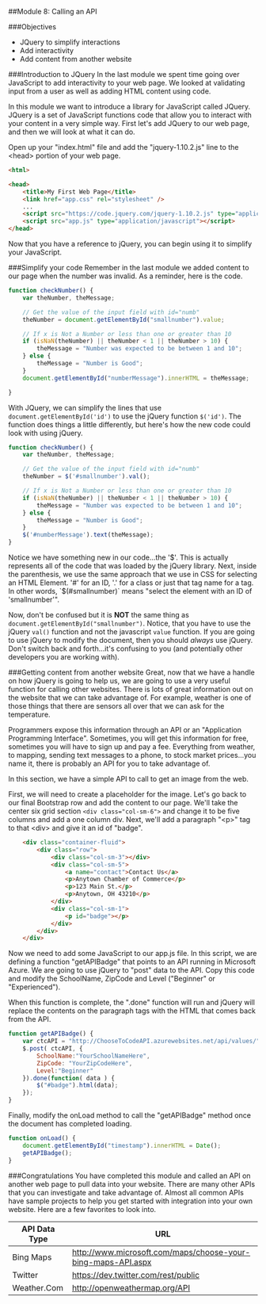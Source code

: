 ﻿##Module 8: Calling an API

###Objectives
- JQuery to simplify interactions
- Add interactivity
- Add content from another website

###Introduction to JQuery
In the last module we spent time going over JavaScript to add interactivity to your web page. We looked at validating input from a user as well as adding HTML content using code.

In this module we want to introduce a library for JavaScript called JQuery. JQuery is a set of JavaScript functions code that allow you to interact with your content in a very simple way. First let's add JQuery to our web page, and then we will look at what it can do.

Open up your "index.html" file and add the "jquery-1.10.2.js" line to the \<head> portion of your web page.

```html
<html>

<head>
	<title>My First Web Page</title>
	<link href="app.css" rel="stylesheet" />
	...
	<script src="https://code.jquery.com/jquery-1.10.2.js" type="application/javascript"></script>
	<script src="app.js" type="application/javascript"></script>
</head>
```
Now that you have a reference to jQuery, you can begin using it to simplify your JavaScript.

###Simplify your code
Remember in the last module we added content to our page when the number was invalid. As a reminder, here is the code.

```javascript
function checkNumber() {
	var theNumber, theMessage;

    // Get the value of the input field with id="numb"
    theNumber = document.getElementById("smallnumber").value;

    // If x is Not a Number or less than one or greater than 10
    if (isNaN(theNumber) || theNumber < 1 || theNumber > 10) {
        theMessage = "Number was expected to be between 1 and 10";
    } else {
        theMessage = "Number is Good";
    }
    document.getElementById("numberMessage").innerHTML = theMessage;

}
```
With JQuery, we can simplify the lines that use `document.getElementById('id')` to use the jQuery function `$('id')`. The function does things a little differently, but here's how the new code could look with using jQuery.

```javascript
function checkNumber() {
	var theNumber, theMessage;

    // Get the value of the input field with id="numb"
    theNumber = $('#smallnumber').val();

    // If x is Not a Number or less than one or greater than 10
    if (isNaN(theNumber) || theNumber < 1 || theNumber > 10) {
        theMessage = "Number was expected to be between 1 and 10";
    } else {
        theMessage = "Number is Good";
    }
    $('#numberMessage').text(theMessage);
}
```
Notice we have something new in our code...the '$'. This is actually represents all of the code that was loaded by the jQuery library. Next, inside the parenthesis, we use the same approach that we use in CSS for selecting an HTML Element. '#' for an ID, '.' for a class or just that tag name for a tag. In other words, `$(#smallnumber)` means "select the element with an ID of 'smallnumber'". 

Now, don't be confused but it is **NOT** the same thing as `document.getElementById("smallnumber")`. Notice, that you have to use the jQuery `val()` function and not the javascript `value` function. If you are going to use jQuery to modify the document, then you should *always* use jQuery. Don't switch back and forth...it's confusing to you (and potentially other developers you are working with).

###Getting content from another website
Great, now that we have a handle on how jQuery is going to help us, we are going to use a very useful function for calling other websites. There is lots of great information out on the website that we can take advantage of. For example, weather is one of those things that there are sensors all over that we can ask for the temperature.

Programmers expose this information through an API or an "Application Programming Interface". Sometimes, you will get this information for free, sometimes you will have to sign up and pay a fee. Everything from weather, to mapping, sending text messages to a phone, to stock market prices...you name it, there is probably an API for you to take advantage of.

In this section, we have a simple API to call to get an image from the web.

First, we will need to create a placeholder for the image. Let's go back to our final Bootstrap row and add the content to our page. We'll take the center six grid section `<div class="col-sm-6">` and change it to be five columns and add a one column div. Next, we'll add a paragraph "\<p>" tag to that \<div> and give it an id of "badge".

```html
	<div class="container-fluid">
		<div class="row">
			<div class="col-sm-3"></div>
			<div class="col-sm-5">
				<a name="contact">Contact Us</a>
				<p>Anytown Chamber of Commerce</p>
				<p>123 Main St.</p>
				<p>Anytown, OH 43210</p>
			</div>
			<div class="col-sm-1">
				<p id="badge"></p>
			</div>
		</div>
	</div>
```

Now we need to add some JavaScript to our app.js file. In this script, we are defining a function "getAPIBadge" that points to an API running in Microsoft Azure. We are going to use jQuery to "post" data to the API. Copy this code and modify the SchoolName, ZipCode and Level ("Beginner" or "Experienced").

When this function is complete, the ".done" function will run and jQuery will replace the contents on the paragraph tags with the HTML that comes back from the API.

```javascript
function getAPIBadge() {
    var ctcAPI = "http://ChooseToCodeAPI.azurewebsites.net/api/values/";
    $.post( ctcAPI, { 
        SchoolName:"YourSchoolNameHere", 
        ZipCode: "YourZipCodeHere", 
        Level:"Beginner"
    }).done(function( data ) {
        $("#badge").html(data);
    });
}
```

Finally, modify the onLoad method to call the "getAPIBadge" method once the document has completed loading.

```javascript
function onLoad() {
	document.getElementById("timestamp").innerHTML = Date();
    getAPIBadge();
}
```

###Congratulations
You have completed this module and called an API on another web page to pull data into your website. There are many other APIs that you can investigate and take advantage of. Almost all common APIs have sample projects to help you get started with integration into your own website. Here are a few favorites to look into.

| **API Data Type** | **URL** |
---|---
Bing Maps | http://www.microsoft.com/maps/choose-your-bing-maps-API.aspx
Twitter | https://dev.twitter.com/rest/public
Weather.Com | http://openweathermap.org/API